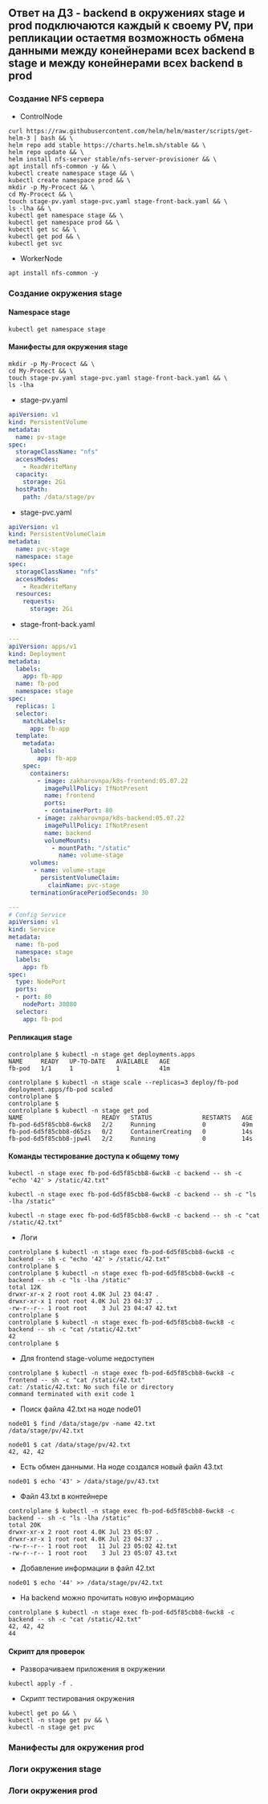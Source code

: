  ## Ответ на ДЗ - backend в окружениях stage и prod подключаются каждый к своему PV, при репликации остаетмя возможность обмена данными между конейнерами всех backend в stage и между конейнерами всех backend в prod

### Создание NFS сервера

* ControlNode
```
curl https://raw.githubusercontent.com/helm/helm/master/scripts/get-helm-3 | bash && \
helm repo add stable https://charts.helm.sh/stable && \
helm repo update && \
helm install nfs-server stable/nfs-server-provisioner && \
apt install nfs-common -y && \
kubectl create namespace stage && \
kubectl create namespace prod && \
mkdir -p My-Procect && \
cd My-Procect && \
touch stage-pv.yaml stage-pvc.yaml stage-front-back.yaml && \
ls -lha && \
kubectl get namespace stage && \
kubectl get namespace prod && \
kubectl get sc && \
kubectl get pod && \
kubectl get svc
```
* WorkerNode
```
apt install nfs-common -y
```

### Создание окружения stage
#### Namespace stage
```
kubectl get namespace stage
```
#### Манифесты для окружения stage
```
mkdir -p My-Procect && \
cd My-Procect && \
touch stage-pv.yaml stage-pvc.yaml stage-front-back.yaml && \
ls -lha
```

* stage-pv.yaml

```yml
apiVersion: v1
kind: PersistentVolume
metadata:
  name: pv-stage
spec:
  storageClassName: "nfs"
  accessModes:
    - ReadWriteMany
  capacity:
    storage: 2Gi
  hostPath:
    path: /data/stage/pv
```
* stage-pvc.yaml

```yml
apiVersion: v1
kind: PersistentVolumeClaim
metadata:
  name: pvc-stage
  namespace: stage
spec:
  storageClassName: "nfs"
  accessModes:
    - ReadWriteMany
  resources:
    requests:
      storage: 2Gi
```
* stage-front-back.yaml

```yml
---
apiVersion: apps/v1
kind: Deployment
metadata:
  labels:
    app: fb-app
  name: fb-pod 
  namespace: stage
spec:
  replicas: 1
  selector:
    matchLabels:
      app: fb-app
  template:
    metadata:
      labels:
        app: fb-app
    spec:
      containers:
        - image: zakharovnpa/k8s-frontend:05.07.22
          imagePullPolicy: IfNotPresent
          name: frontend
          ports:
          - containerPort: 80
        - image: zakharovnpa/k8s-backend:05.07.22
          imagePullPolicy: IfNotPresent
          name: backend
          volumeMounts:
            - mountPath: "/static"
              name: volume-stage
      volumes:
       - name: volume-stage
         persistentVolumeClaim:
           claimName: pvc-stage
      terminationGracePeriodSeconds: 30

---
# Config Service
apiVersion: v1
kind: Service
metadata:
  name: fb-pod
  namespace: stage
  labels:
    app: fb
spec:
  type: NodePort
  ports:
  - port: 80
    nodePort: 30080
  selector:
    app: fb-pod
```
#### Репликация stage
```
controlplane $ kubectl -n stage get deployments.apps     
NAME     READY   UP-TO-DATE   AVAILABLE   AGE
fb-pod   1/1     1            1           41m
```
```
controlplane $ kubectl -n stage scale --replicas=3 deploy/fb-pod
deployment.apps/fb-pod scaled
controlplane $ 
controlplane $ 
controlplane $ kubectl -n stage get pod
NAME                      READY   STATUS              RESTARTS   AGE
fb-pod-6d5f85cbb8-6wck8   2/2     Running             0          49m
fb-pod-6d5f85cbb8-d65zs   0/2     ContainerCreating   0          14s
fb-pod-6d5f85cbb8-jpw4l   2/2     Running             0          14s
```
#### Команды тестирование доступа к общему тому
```
kubectl -n stage exec fb-pod-6d5f85cbb8-6wck8 -c backend -- sh -c "echo '42' > /static/42.txt"
```
```
kubectl -n stage exec fb-pod-6d5f85cbb8-6wck8 -c backend -- sh -c "ls -lha /static"
```
```
kubectl -n stage exec fb-pod-6d5f85cbb8-6wck8 -c backend -- sh -c "cat /static/42.txt"
```

* Логи
```
controlplane $ kubectl -n stage exec fb-pod-6d5f85cbb8-6wck8 -c backend -- sh -c "echo '42' > /static/42.txt"
controlplane $ 
controlplane $ kubectl -n stage exec fb-pod-6d5f85cbb8-6wck8 -c backend -- sh -c "ls -lha /static"
total 12K
drwxr-xr-x 2 root root 4.0K Jul 23 04:47 .
drwxr-xr-x 1 root root 4.0K Jul 23 04:37 ..
-rw-r--r-- 1 root root    3 Jul 23 04:47 42.txt
controlplane $ 
controlplane $ kubectl -n stage exec fb-pod-6d5f85cbb8-6wck8 -c backend -- sh -c "cat /static/42.txt"
42
controlplane $ 
```
* Для frontend stage-volume недоступен

```
controlplane $ kubectl -n stage exec fb-pod-6d5f85cbb8-6wck8 -c frontend -- sh -c "cat /static/42.txt"
cat: /static/42.txt: No such file or directory
command terminated with exit code 1
```
* Поиск файла 42.txt на ноде node01

```
node01 $ find /data/stage/pv -name 42.txt
/data/stage/pv/42.txt
```
```
node01 $ cat /data/stage/pv/42.txt
42, 42, 42
```
* Есть обмен данными. На ноде создался новый файл 43.txt

```
node01 $ echo '43' > /data/stage/pv/43.txt
```
* Файл 43.txt в контейнере
```
controlplane $ kubectl -n stage exec fb-pod-6d5f85cbb8-6wck8 -c backend -- sh -c "ls -lha /static"
total 20K
drwxr-xr-x 2 root root 4.0K Jul 23 05:07 .
drwxr-xr-x 1 root root 4.0K Jul 23 04:37 ..
-rw-r--r-- 1 root root   11 Jul 23 05:02 42.txt
-rw-r--r-- 1 root root    3 Jul 23 05:07 43.txt
```
* Добавление информации в файл 42.txt
```
node01 $ echo '44' >> /data/stage/pv/42.txt
```
* На backend можно прочитать новую информацию
```
controlplane $ kubectl -n stage exec fb-pod-6d5f85cbb8-6wck8 -c backend -- sh -c "cat /static/42.txt"
42, 42, 42
44
```


#### Скрипт для проверок
* Разворачиваем приложения в окружении
```
kubectl apply -f .
```
* Скрипт тестирования окружения
```
kubectl get po && \
kubectl -n stage get pv && \
kubectl -n stage get pvc
```





### Манифесты для окружения prod

### Логи окружения stage

### Логи окружения prod
